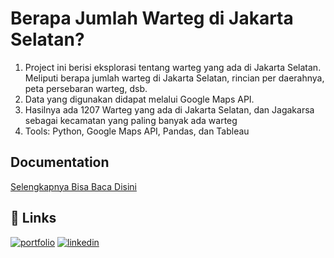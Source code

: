 
# Berapa Jumlah Warteg di Jakarta Selatan?

1. Project ini berisi eksplorasi tentang warteg yang ada di Jakarta Selatan. Meliputi berapa jumlah warteg di Jakarta Selatan, rincian per daerahnya, peta persebaran warteg, dsb.
2. Data yang digunakan didapat melalui Google Maps API.
3. Hasilnya ada 1207 Warteg yang ada di Jakarta Selatan, dan Jagakarsa sebagai kecamatan yang paling banyak ada warteg
4. Tools: Python, Google Maps API, Pandas, dan Tableau


## Documentation

[Selengkapnya Bisa Baca Disini](https://link.medium.com/VO2gdwF9jjb)


## 🔗 Links
[![portfolio](https://img.shields.io/badge/my_portfolio-000?style=for-the-badge&logo=ko-fi&logoColor=white)](https://ilhammukti.medium.com/)
[![linkedin](https://img.shields.io/badge/linkedin-0A66C2?style=for-the-badge&logo=linkedin&logoColor=white)](https://www.linkedin.com/in/ilhammukti/)
